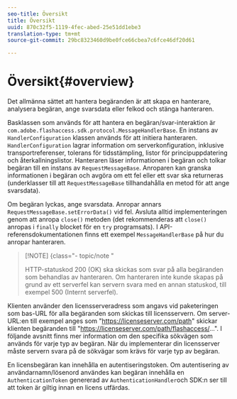 ```yaml
---
seo-title: Översikt
title: Översikt
uuid: 870c32f5-1119-4fec-abed-25e51dd1ebe3
translation-type: tm+mt
source-git-commit: 29bc8323460d9be0fce66cbea7c6fce46df20d61

---
```



# Översikt{#overview}

Det allmänna sättet att hantera begäranden är att skapa en hanterare, analysera begäran, ange svarsdata eller felkod och stänga hanteraren.

Basklassen som används för att hantera en begäran/svar-interaktion är `com.adobe.flashaccess.sdk.protocol.MessageHandlerBase`. En instans av `HandlerConfiguration` klassen används för att initiera hanteraren. `HandlerConfiguration` lagrar information om serverkonfiguration, inklusive transportreferenser, tolerans för tidsstämpling, listor för principuppdatering och återkallningslistor. Hanteraren läser informationen i begäran och tolkar begäran till en instans av `RequestMessageBase`. Anroparen kan granska informationen i begäran och avgöra om ett fel eller ett svar ska returneras (underklasser till att `RequestMessageBase` tillhandahålla en metod för att ange svarsdata).

Om begäran lyckas, ange svarsdata. Anropar annars `RequestMessageBase.setErrorData()` vid fel. Avsluta alltid implementeringen genom att anropa `close()` metoden (det rekommenderas att `close()` anropas i `finally` blocket för en `try` programsats). I API-referensdokumentationen finns ett exempel `MessageHandlerBase` på hur du anropar hanteraren.

>[!NOTE] {class=&quot;- topic/note &quot;
>
>HTTP-statuskod 200 (OK) ska skickas som svar på alla begäranden som behandlas av hanteraren. Om hanteraren inte kunde skapas på grund av ett serverfel kan servern svara med en annan statuskod, till exempel 500 (Internt serverfel).

Klienten använder den licensserveradress som angavs vid paketeringen som bas-URL för alla begäranden som skickas till licensservern. Om server-URL:en till exempel anges som &quot;<span></span>https://licenseserver.com/path&quot; skickar klienten begäranden till &quot;<span></span>https://licenseserver.com/path/flashaccess/...&quot;. I följande avsnitt finns mer information om den specifika sökvägen som används för varje typ av begäran. När du implementerar din licensserver måste servern svara på de sökvägar som krävs för varje typ av begäran.

En licensbegäran kan innehålla en autentiseringstoken. Om autentisering av användarnamn/lösenord användes kan begäran innehålla en `AuthenticationToken` genererad av `AuthenticationHandler`och SDK:n ser till att token är giltig innan en licens utfärdas.
